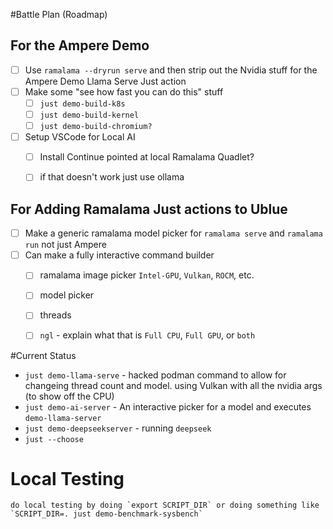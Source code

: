 #Battle Plan (Roadmap)

## For the Ampere Demo
- [ ] Use `ramalama --dryrun serve` and then strip out the Nvidia stuff for the Ampere Demo Llama Serve Just action
- [ ] Make some "see how fast you can do this" stuff    
    - [ ] `just demo-build-k8s` 
    - [ ] `just demo-build-kernel`
    - [ ] `just demo-build-chromium?`
- [ ] Setup VSCode for Local AI
    - [ ] Install Continue pointed at local Ramalama Quadlet?
    - [ ] if that doesn't work just use ollama


## For Adding Ramalama Just actions to Ublue
- [ ] Make a generic ramalama model picker for `ramalama serve` and `ramalama run` not just Ampere 
- [ ] Can make a fully interactive command builder
    - [ ] ramalama image picker `Intel-GPU`, `Vulkan`, `ROCM`, etc.
    - [ ] model picker
    - [ ] threads
    - [ ] `ngl` - explain what that is `Full CPU`, `Full GPU`, or `both`



#Current Status

- `just demo-llama-serve` - hacked podman command to allow for changeing thread count and model. using Vulkan with all the nvidia args  (to show off the CPU)
- `just demo-ai-server` - An interactive picker for a model and executes `demo-llama-server`
- `just demo-deepseekserver` - running `deepseek`
- `just --choose`

# Local Testing
    do local testing by doing `export SCRIPT_DIR` or doing something like `SCRIPT_DIR=. just demo-benchmark-sysbench`
